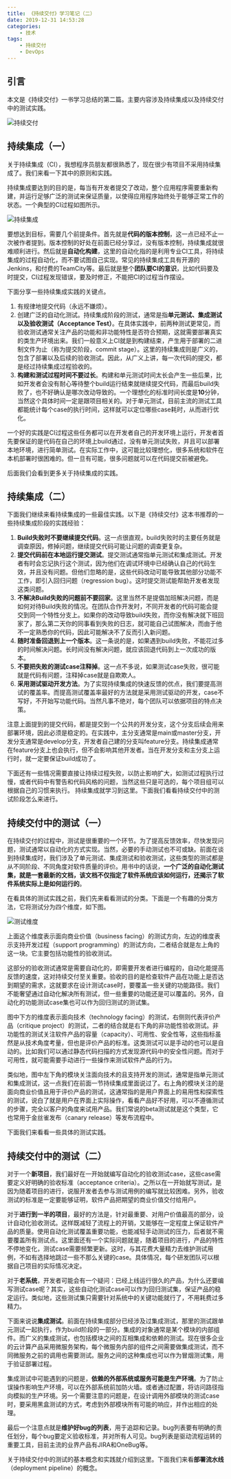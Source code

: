 ```yaml
---
title: 《持续交付》学习笔记（二）
date: 2019-12-31 14:53:28
categories:
    - 技术
tags: 
    - 持续交付
    - DevOps
---
```

## 引言
本文是《持续交付》一书学习总结的第二篇。主要内容涉及持续集成以及持续交付中的测试实践。

![持续交付](cd.jpg)

## 持续集成（一）
关于持续集成（CI），我想程序员朋友都很熟悉了，现在很少有项目不采用持续集成了。我们来看一下其中的原则和实践。

持续集成要达到的目的是，每当有开发者提交了改动，整个应用程序需要重新构建，并运行足够广泛的测试来保证质量，以使得应用程序始终处于能够正常工作的状态。一个典型的CI过程如图所示。

![持续集成](ci.jpg)

要想达到目标，需要几个前提条件。首先就是**代码的版本控制**，这一点已经不止一次被作者提到。版本控制的好处在前面已经分享过，没有版本控制，持续集成就很难顺利进行。然后就是**自动化构建**，这里的自动化指的是利用专业CI工具，将持续集成的过程自动化，而不要试图自己实现。常见的持续集成工具有开源的Jenkins，和付费的TeamCity等。最后就是整个**团队要CI的意识**，比如代码要及时提交，CI过程发现错误，要及时修正，不能把CI的过程当作摆设。

下面分享一些持续集成实践的关键点。
<!--more-->

1. 有规律地提交代码（永远不嫌烦）。
2. 创建广泛的自动化测试。持续集成阶段的测试，通常是指**单元测试、集成测试以及验收测试（Acceptance Test）**。在具体实践中，前两种测试更常见，而验收测试通常关注产品的功能和非功能特性是否符合预期，这就需要部署真实的类生产环境出来。我们一般意义上CI就是到构建结束，产生用于部署的二进制文件为止（称为提交阶段，commit stage）。这里的持续集成则是广义的，包含了部署以及后续的验收测试。因此，从广义上讲，每一次代码的提交，都是经过持续集成过程验收的。
3. **构建和测试过程时间不要过长**。构建和单元测试时间太长会产生一些后果，比如开发者会没有耐心等待整个build运行结束就继续提交代码，而最后build失败了，也不好确认是哪次改动导致的。一个理想化的标准时间长度是**10**分钟，当然这个具体时间一定是跟项目相关的。对于单元测试，目前主流的测试工具都能统计每个case的执行时间，这样就可以定位哪些case耗时，从而进行优化。

一个好的实践是CI过程这些任务都可以在开发者自己的开发环境上运行，开发者首先要保证的是代码在自己的环境上build通过，没有单元测试失败，并且可以部署本地环境，进行简单测试。在实际工作中，这可能比较理想化，很多系统和软件在本机部署时很困难的。但一旦有可能，很多问题就可以在代码提交前被避免。

后面我们会看到更多关于持续集成的实践。

## 持续集成（二）
下面我们继续来看持续集成的一些最佳实践。以下是《持续交付》这本书推荐的一些持续集成阶段的实践经验：

1. **Build失败时不要继续提交代码**。这一点很直观，build失败时的主要任务就是调查原因，修掉问题，继续提交代码可能让问题的调查更复杂。
2. **提交代码前在本地运行提交测试**。提交测试通常指单元测试和集成测试。开发者有时会忘记执行这个测试，因为他们在调试环境中已经确认自己的代码生效，并且没有问题。但他们忽略的是，这些代码改动可能导致其他部分功能不工作，即引入回归问题（regression bug）。这时提交测试能帮助开发者发现这类问题。
3. **不解决Build失败的问题前不要回家**。这里当然不是提倡加班解决问题，而是如何对待Build失败的情况。在团队合作开发时，不同开发者的代码可能会提交到同一个特性分支上。如果你的改动导致build失败，而你没有解决就下班回家了，那么第二天你的同事看到失败的日志，就可能自己试图解决，而由于他不一定熟悉你的代码，因此可能解决不了反而引入新问题。
4. **随时准备回退到上一个版本**。这一条说的是，如果遇到build失败，不能花过多的时间解决问题。长时间没有解决问题，就应该回退代码到上一次成功的版本。
5. **不要把失败的测试case注释掉**。这一点不多说，如果测试case失败，很可能就是代码有问题，注释掉case就是自欺欺人。
6. **采用测试驱动开发方法**。为了实现持续集成的快速反馈的优点，我们要提高测试的覆盖率。而提高测试覆盖率最好的方法就是采用测试驱动的开发，case不写好，不开始写功能代码。当然凡事不绝对，每个团队可以依据项目的特点决策。

注意上面提到的提交代码，都是提交到一个公共的开发分支，这个分支后续会用来部署环境，因此必须是稳定的。在实践中，主分支通常是main或master分支，开发分支通常是develop分支，开发者自己建的分支叫feature分支。持续集成通常在feature分支上也会执行，但不会影响其他开发者。当在开发分支和主分支上运行时，就一定要保证build成功了。

下面还有一些情况需要直接让持续过程失败，以防止影响扩大，如测试过程执行过慢，或者代码中有警告和代码风格的问题，当然这些只是可选的，每个项目组可以根据自己的习惯来执行。
持续集成就学习到这里。下面我们看看持续交付中的测试阶段怎么来进行。

## 持续交付中的测试（一）
在持续交付的过程中，测试是很重要的一个环节。为了提高反馈效率，尽快发现问题，测试通常以自动化的方式实现。当然，必要的手动测试也不可或缺。前面在谈到持续集成时，我们涉及了单元测试、集成测试和验收测试，这些类型的测试都是从不同阶段、不同角度对软件质量的评价。用书中的话说，**一个广泛的自动化测试集，就是一套最新的文档，该文档不仅指定了软件系统应该如何运行，还揭示了软件系统实际上是如何运行的**。

在看具体的测试实践之前，我们先来看看测试的分类。下面是一个有趣的分类方法，它将测试分为四个维度，如下图。

![测试维度](test-category.jpg)

上面这个维度表示面向商业价值（business facing）的测试方向，左边的维度表示支持开发过程（support programming）的测试方向，二者结合就是左上角的这一块。它主要包括功能性的验收测试。

这部分的验收测试通常是需要自动化的，即需要开发者进行编程的，自动化能提高反馈的速度，这对持续交付至关重要。验收的目的是检查软件产品在功能上是否达到期望的需求，这就要求在设计测试case时，要覆盖一些关键的功能路径。我们不能奢望通过自动化解决所有测试，但一些重要的功能还是可以覆盖的。另外，自动化的功能测试case集也可以作为回归测试的测试集。

图中下方的维度表示面向技术（technology facing）的测试，右侧则代表评价产品（critique project）的测试，二者的结合就是右下角的非功能性验收测试。非功能性的测试关注软件产品的容量（capacity）、可用性、安全性等，这些指标虽然是从技术角度考量，但也是评价产品的标准。这类测试可以是手动的也可以是自动的。比如我们可以通过静态代码扫描的方式发现源代码中的安全性问题。而对于可用性，就可能需要手动进行一些操作来测试软件产品的行为。

类似地，图中左下角的模块关注面向技术的且支持开发的测试，通常是指单元测试和集成测试，这一点我们在前面一节持续集成里面说过了。右上角的模块关注的是面向商业价值且用于评价产品的测试，这通常指的是用户界面上的易用性和探索性的测试，说白了就是用户在界面上实际操作，看看产品好不好用，可以不遵循测试的步骤，完全以客户的角度来试用产品。我们常说的beta测试就是这个类型，它也常用于金丝雀发布（canary release）等发布流程中。

下面我们来看看一些具体的测试实践。

## 持续交付中的测试（二）
对于一个**新项目**，我们最好在一开始就编写自动化的验收测试case，这些case需要定义好明确的验收标准（acceptance criteria）。之所以在一开始就写测试，是因为随着项目的进行，说服开发者去参与测试用例的编写就比较困难。另外，验收测试的标准是一定要能够证明，软件产品把期望的商业价值交付给用户。

对于**进行到一半的项目**，最好的方法是，针对最重要、对用户价值最高的部分，设计自动化验收测试。这样既减轻了流程上的开销，又能够在一定程度上保证软件产品的质量。使用自动化测试覆盖重要功能，也能减轻手动测试的压力，后者就不需要覆盖所有测试点。这里面还有一个实际问题就是，随着项目的进行，产品的特性不停地变化，测试case需要频繁更新。这时，与其花费大量精力去维护测试用例，不如有选择地跳过一些不那么关键的case。具体情况，每个研发团队可以根据自己项目的实际情况决定。

对于**老系统**，开发者可能会有一个疑问：已经上线运行很久的产品，为什么还要编写测试case呢？其实，这些自动化测试case可以作为回归测试集，保证产品的稳定运行。类似地，这些测试集只需要针对系统中的关键功能就行了，不用耗费过多精力。

下面来说说**集成测试**。前面在持续集成部分已经涉及过集成测试，那里的测试跟单元测试一起执行，作为build阶段的一部分。集成的对象通常是某个模块的内部组件。而广义的集成测试，也包括模块之间的互相集成和依赖的测试。现在很多企业的云计算产品采用微服务架构，每个微服务内部的组件之间需要做集成测试，而不同微服务之前的调用也需要测试。服务之间的这种集成也可以作为冒烟测试集，用于验证部署过程。

集成测试中可能遇到的问题是，**依赖的外部系统或服务可能是生产环境**。为了防止误操作影响生产环境，可以在外部系统前加防火墙。或者通过配置，将访问路径指向模拟的生产环境。另一个需要注意的问题是，在设计调用外部模块的测试case时，要采用黑盒测试的方式，考虑到外部模块所有可能的响应，并作出相应的处理。

最后一个注意点就是**维护好bug的列表**，用于追踪和记录。bug列表要有明确的责任划分，每个bug要定义验收标准，并对所有人可见。bug列表是驱动流程运转的重要工具，目前主流的业界产品有JIRA和OneBug等。

关于持续交付中的测试的基本概念和实践就介绍到这里。下面我们来看**部署流水线**（deployment pipeline）的概念。